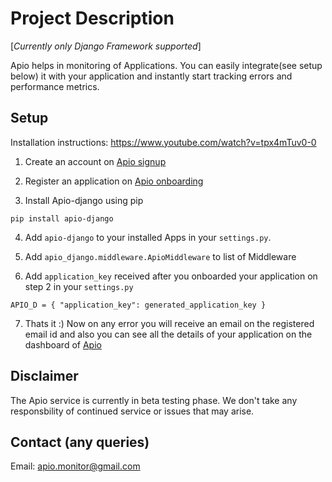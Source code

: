 # Project Description 

[*Currently only Django Framework supported*]

Apio helps in monitoring of Applications. You can easily integrate(see setup below) it with your application and instantly start tracking errors and performance metrics.


## Setup

Installation instructions: https://www.youtube.com/watch?v=tpx4mTuv0-0

1. Create an account on [Apio signup](https://apio.in/signup)

2. Register an application on [Apio onboarding](https://apio.in/onboarding)

3. Install Apio-django using pip

`pip install apio-django`

4. Add `apio-django` to your installed Apps in your `settings.py`.

5. Add `apio_django.middleware.ApioMiddleware` to list of Middleware

6. Add `application_key` received after you onboarded your application on step 2 in your `settings.py`

`APIO_D = { "application_key": generated_application_key }`

7. Thats it :) Now on any error you will receive an email on the registered email id and also you can see all the details of your application on the dashboard of [Apio](https://apio.in) 


## Disclaimer
The Apio service is currently in beta testing phase. We don't take any responsbility of continued service or issues that may arise. 

## Contact (any queries)

Email: apio.monitor@gmail.com
